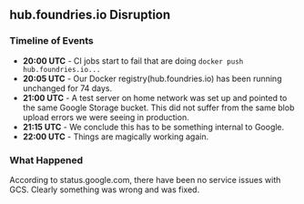 ## hub.foundries.io Disruption

### Timeline of Events

* **20:00 UTC** - CI jobs start to fail that are doing `docker push hub.foundries.io...`
* **20:05 UTC** - Our Docker registry(hub.foundries.io) has been running unchanged for 74 days.
* **21:00 UTC** - A test server on home network was set up and pointed to the same Google Storage bucket. This did not suffer from the same blob upload errors we were seeing in production.
* **21:15 UTC** - We conclude this has to be something internal to Google.
* **22:00 UTC** - Things are magically working again.

### What Happened

According to status.google.com, there have been no service issues with GCS. Clearly something was wrong and was fixed.
